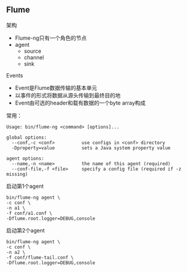 ## Flume

架构
- Flume-ng只有一个角色的节点
- agent
    - source
    - channel
    - sink

Events
- Event是Flume数据传输的基本单元
- 以事件的形式将数据从源头传输到最终目的地
- Event由可选的header和载有数据的一个byte array构成


常用：
```
Usage: bin/flume-ng <command> [options]...

global options:
  --conf,-c <conf>          use configs in <conf> directory
  -Dproperty=value          sets a Java system property value
  
agent options:
  --name,-n <name>          the name of this agent (required)
  --conf-file,-f <file>     specify a config file (required if -z missing)
```

启动第1个agent
```
bin/flume-ng agent \
-c conf \
-n a1 \
-f conf/a1.conf \
-Dflume.root.logger=DEBUG,console
```

启动第2个agent
```
bin/flume-ng agent \
-c conf \
-n a2 \
-f conf/flume-tail.conf \
-Dflume.root.logger=DEBUG,console
```